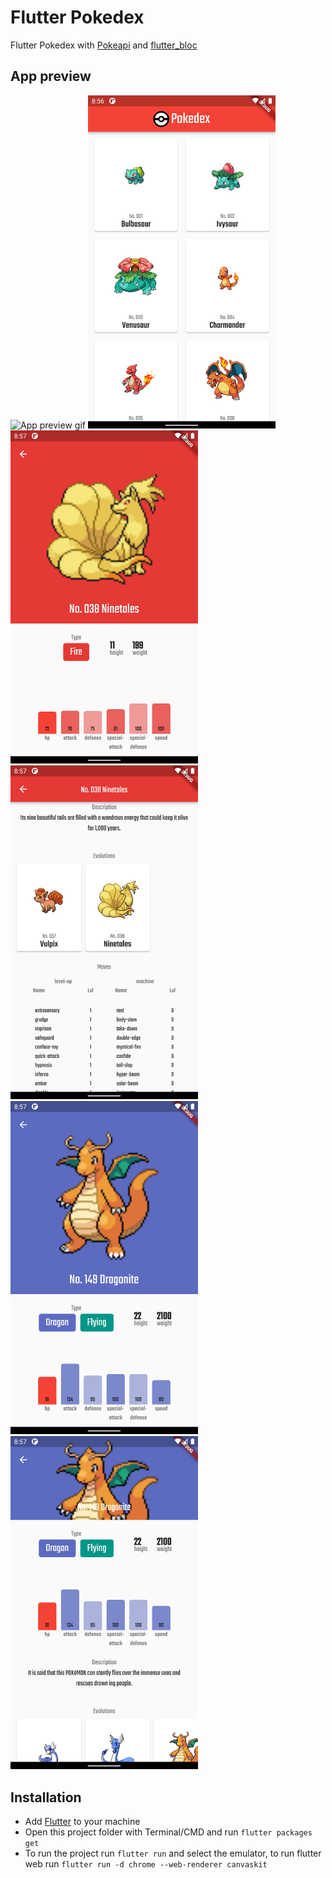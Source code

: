 # Flutter Pokedex

Flutter Pokedex with [Pokeapi](https://pokeapi.co/) and [flutter_bloc](https://bloclibrary.dev/#/)

## App preview
<img src="screenshots/app-gif.gif" alt="App preview gif" width="400"/>
<img src="screenshots/home.png" alt="Home" width="300"/>
<img src="screenshots/ninetales.png" alt="Ninetales" width="300"/>
<img src="screenshots/ninetales_desc.png" alt="Ninetales Descripton" width="300"/>
<img src="screenshots/dragonite.png" alt="Dragonite" width="300"/>
<img src="screenshots/dragonite_desc.png" alt="Dragonite Descripton" width="300"/>

## Installation
- Add [Flutter](https://flutter.dev/docs/get-started/install) to your machine
- Open this project folder with Terminal/CMD and run `flutter packages get`
- To run the project run `flutter run` and select the emulator, to run flutter web run `flutter run -d chrome --web-renderer canvaskit`


